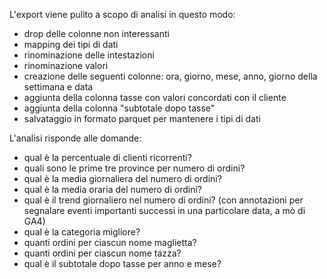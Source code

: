 L'export viene pulito a scopo di analisi in questo modo:
- drop delle colonne non interessanti
- mapping dei tipi di dati
- rinominazione delle intestazioni
- rinominazione valori
- creazione delle seguenti colonne: ora, giorno, mese, anno, giorno della settimana e data
- aggiunta della colonna tasse con valori concordati con il cliente
- aggiunta della colonna "subtotale dopo tasse"
- salvataggio in formato parquet per mantenere i tipi di dati

L'analisi risponde alle domande:
- qual è la percentuale di clienti ricorrenti?
- quali sono le prime tre province per numero di ordini?
- qual è la media giornaliera del numero di ordini?
- qual è la media oraria del numero di ordini?
- qual è il trend giornaliero nel numero di ordini? (con annotazioni per segnalare eventi importanti successi in una particolare data, a mò di GA4)
- qual è la categoria migliore?
- quanti ordini per ciascun nome maglietta?
- quanti ordini per ciascun nome tazza?
- qual è il subtotale dopo tasse per anno e mese?
